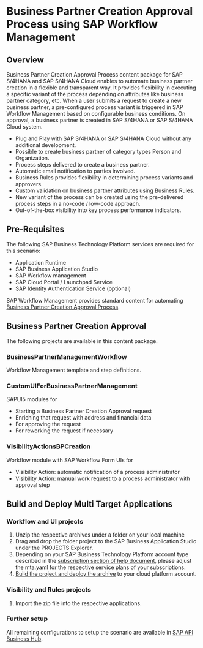 # Business Partner Creation Approval Process using SAP Workflow Management
## Overview
Business Partner Creation Approval Process content package for SAP S/4HANA and SAP S/4HANA Cloud enables to automate business partner creation in a flexible and transparent way. It provides flexibility in executing a specific variant of the process depending on attributes like business partner category, etc. When a user submits a request to create a new business partner, a pre-configured process variant is triggered in SAP Workflow Management based on configurable business conditions. On approval, a business partner is created in SAP S/4HANA or SAP S/4HANA Cloud system.

- Plug and Play with SAP S/4HANA or SAP S/4HANA Cloud without any additional development.
- Possible to create business partner of category types Person and Organization.
- Process steps delivered to create a business partner.
- Automatic email notification to parties involved.
- Business Rules provides flexibility in determining process variants and approvers.
- Custom validation on business partner attributes using Business Rules.
- New variant of the process can be created using the pre-delivered process steps in a no-code / low-code approach.
- Out-of-the-box visibility into key process performance indicators.


## Pre-Requisites
The following SAP Business Technology Platform services are required for this scenario:
  - Application Runtime
  - SAP  Business Application Studio
  - SAP Workflow management
  - SAP Cloud  Portal / Launchpad Service
  - SAP Identity Authentication Service (optional)

SAP  Workflow Management provides standard content for automating [Business Partner Creation Approval Process](https://api.sap.com/package/businesspartnercreationapprovalprocess?section=Overview).

## Business Partner Creation Approval
The following projects are available in this content package.

### BusinessPartnerManagementWorkflow
Workflow Management template and step definitions.

### CustomUIForBusinessPartnerManagement
SAPUI5 modules for
  - Starting a Business Partner Creation Approval request
  - Enriching that request with address and financial data
  - For approving the request
  - For reworking the request if necessary

### VisibilityActionsBPCreation
Workflow module with SAP Workflow Form UIs for
  - Visibility Action: automatic notification of a process administrator
  - Visibility Action: manual work request to a process administrator with approval step

## Build and Deploy Multi Target Applications

### Workflow and UI projects
1. Unzip the respective archives under a folder on your local machine
2. Drag and drop the folder project to the SAP Business Application Studio under the PROJECTS Explorer.
3. Depending on your SAP Business Technology Platform account type described in the [subscription section of help document](https://help.sap.com/viewer/6f55baaf330443bd8132d071581bbae6/Cloud/en-US/c63dffcfd1cd4373bee43490c7d2e4bd.html), please adjust the mta.yaml for the respective service plans of your subscriptions.
4. [Build the project and deploy the archive](https://help.sap.com/viewer/9d1db9835307451daa8c930fbd9ab264/Cloud/en-US/97ef204c568c4496917139cee61224a6.html) to your cloud platform account.

### Visibility and Rules projects
1. Import the zip file into the respective applications.

### Further setup
All remaining configurations to setup the scenario are available in [SAP API Business Hub](https://api.sap.com/package/businesspartnercreationapprovalprocess?section=Overview).
